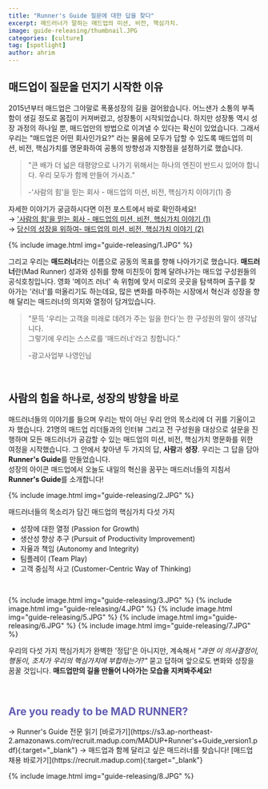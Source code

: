 ```yaml
---
title: "Runner's Guide 질문에 대한 답을 찾다"
excerpt: 매드러너가 말하는 매드업의 미션, 비전, 핵심가치.
image: guide-releasing/thumbnail.JPG
categories: [culture]
tag: [spotlight]
author: ahrim
---
```


## 매드업이 질문을 던지기 시작한 이유
2015년부터 매드업은 그야말로 폭풍성장의 길을 걸어왔습니다. 어느샌가 소통의 부족함이 생길 정도로 몸집이 커져버렸고, 성장통이 시작되었습니다. 하지만 성장통 역시 성장 과정의 하나일 뿐, 매드업만의 방법으로 이겨낼 수 있다는 확신이 있었습니다. 그래서 우리는 "매드업은 어떤 회사인가요?" 라는 물음에 모두가 답할 수 있도록 매드업의 미션, 비전, 핵심가치를 명문화하여 공통의 방향성과 지향점을 설정하기로 했습니다. 

>"큰 배가 더 넓은 태평양으로 나가기 위해서는 하나의 엔진이 반드시 있어야 합니다. 우리 모두가 함께 만들어 가시죠."  
>
>-'사람의 힘'을 믿는 회사 - 매드업의 미션, 비전, 핵심가치 이야기(1) 중

자세한 이야기가 궁금하시다면 이전 포스트에서 바로 확인하세요!  
→ ['사람의 힘'을 믿는 회사 - 매드업의 미션, 비전, 핵심가치 이야기 (1)](https://tech.madup.com/mission-vision-values-1/)  
→ [당신의 성장을 위하여- 매드업의 미션, 비전, 핵심가치 이야기 (2)](https://tech.madup.com/mission-vision-values-2/)

{% include image.html img="guide-releasing/1.JPG" %}

그리고 우리는 **매드러너**라는 이름으로 공동의 목표를 향해 나아가기로 했습니다. **매드러너**란(Mad Runner) 성과와 성취를 향해 미친듯이 함께 달려나가는 매드업 구성원들의 공식호칭입니다. 영화 '메이즈 러너' 속 위험에 맞서 미로의 곳곳을 탐색하며 출구를 찾아가는 '러너'를 떠올리기도 하는데요, 많은 변화를 마주하는 시장에서 혁신과 성장을 향해 달리는 매드러너의 의지와 열정이 담겨있습니다.

>"문득 '우리는 고객을 미래로 데려가 주는 일을 한다'는 한 구성원의 말이 생각납니다.  
>그렇기에 우리는 스스로를 '매드러너'라고 칭합니다."
>
>-광고사업부 나영인님

<br/>

## 사람의 힘을 하나로, 성장의 방향을 바로
매드러너들의 이야기를 들으며 우리는 밖이 아닌 우리 안의 목소리에 더 귀를 기울이고자 했습니다. 21명의 매드업 리더들과의 인터뷰 그리고 전 구성원을 대상으로 설문을 진행하며 모든 매드러너가 공감할 수 있는 매드업의 미션, 비전, 핵심가치 명문화를 위한 여정을 시작했습니다. 그 안에서 찾아낸 두 가지의 답, **사람**과 **성장**.
우리는 그 답을 담아 **Runner's Guide**를 만들었습니다.  
성장의 아이콘 매드업에서 오늘도 내일의 혁신을 꿈꾸는 매드러너들의 지침서 **Runner's Guide**를 소개합니다!

{% include image.html img="guide-releasing/2.JPG" %}

매드러너들의 목소리가 담긴 매드업의 핵심가치 다섯 가지
- 성장에 대한 열정 (Passion for Growth)  
- 생산성 향상 추구 (Pursuit of Productivity Improvement)  
- 자율과 책임 (Autonomy and Integrity)  
- 팀플레이 (Team Play)  
- 고객 중심적 사고 (Customer-Centric Way of Thinking)

<br/>

{% include image.html img="guide-releasing/3.JPG" %}
{% include image.html img="guide-releasing/4.JPG" %}
{% include image.html img="guide-releasing/5.JPG" %}
{% include image.html img="guide-releasing/6.JPG" %}
{% include image.html img="guide-releasing/7.JPG" %}

우리의 다섯 가지 핵심가치가 완벽한 '정답'은 아니지만, 계속해서 *"과연 이 의사결정이, 행동이, 조치가 우리의 핵심가치에 부합하는가?"* 묻고 답하며 앞으로도 변화와 성장을 꿈꿀 것입니다. **매드업만의 길을 만들어 나아가는 모습을 지켜봐주세요!**

<br/>

<h2 id="Are you ready to be MAD RUNNER?" style="color: #605CB3;">Are you ready to be MAD RUNNER?</h2>
→ Runner's Guide 전문 읽기 [바로가기](https://s3.ap-northeast-2.amazonaws.com/recruit.madup.com/MADUP+Runner's+Guide_version1.pdf){:target="_blank"}  
→ 매드업과 함께 달리고 싶은 매드러너를 찾습니다! [매드업 채용 바로가기](https://recruit.madup.com){:target="_blank"}

{% include image.html img="guide-releasing/8.JPG" %}

